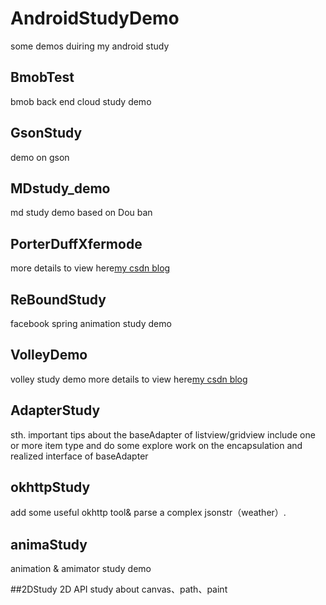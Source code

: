 # AndroidStudyDemo
some demos duiring my android study

##  BmobTest
bmob back end cloud study demo 
##  GsonStudy
demo on gson
##  MDstudy_demo
md study demo based on Dou ban
##  PorterDuffXfermode
more details to view here[my csdn blog](http://blog.csdn.net/xsf50717/article/details/49822179) 
## 	ReBoundStudy
facebook spring animation study demo
##  VolleyDemo
volley study demo more details to view here[my csdn blog](http://blog.csdn.net/xsf50717/article/details/49687015) 
##  AdapterStudy
sth. important tips about the baseAdapter of listview/gridview include one or more item type and do some explore work on the encapsulation and realized interface of baseAdapter

## okhttpStudy
add some useful okhttp tool& parse a complex jsonstr（weather）.

## animaStudy
animation & amimator study demo


##2DStudy
2D API study about canvas、path、paint  
